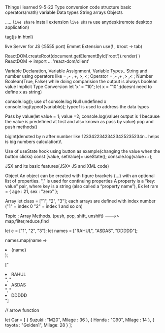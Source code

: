 

Things i learned 9-5-22
Type conversion
code structure
basic operators(math)
variable
Data types
String 
arrays
Objects

.....
`live share` install extension
`live share` use
anydesk(remote desktop application)
<script src = ".\scripts\index.js " ></script> tag(js in html)
live Server for JS (:5555 port)
Emmet Extension use(! ,   #root -> tab)


ReactDOM.createRoot(document.getElementById('root')).render(
    <App />
) 
ReactDOM => import ... 'react-dom/client'

Variable Declaration, Variable Assignment, Variable Types..
String and number using operators like = ,- , +, >, <;
   Operator = ,- ,+ ,> ,< ;
Number
Boolean(True, False) while doing comparision the output is always boolean value
Implicit Type Conversion
let 'x' = "10";
let x = "10";(doesnt need to define x as string)

console.log(); use of console.log
Null 
undefined x 
console.log(typeof(variable)); typeof is used to address the data types

Pass by value(let value = 1; value =2; console.log(value) output is 1 because the value is predefined at first and also known as pass by value)
pop and push methods()

bigInt(denoted by n after number like 12334223423423425235234n.. helps is big numbers calculation)\

Use of useState hook using button as example(changing the value when the button clicks)
const [value, setValue]= useState();
console.log(value++);

JSX and its basic features(JSX= JS and XML code)





Object
An object can be created with figure brackets {…} with an optional list of properties. "," is used for continuing properties
A property is a “key: value” pair, where key is a string (also called a “property name”),
Ex
let ram = {
age : 21,
sex : "zero"
};

Array
let class = ["1", "2", "3"];
each arrays are defined with index number ("1" = index 0 "2" = index 1 and so on)

Topic : Array Methods. (push, pop, shift, unshift) --->> map,filter,reduce,find
 
let c = ["1", "2", "3"];
let names = ["RAHUL", "ASDAS", "DDDDD"];

names.map(name => <li>{name}</li>);

["<li>RAHUL</li>", "<li>ASDAS</li>", "<li>DDDDD</li>"]



// arrow function







let Car = [
    { Suzuki : "M20", Milage : 36 },
    { Honda : "C90", Milage : 14 },
    { toyota : "Golden1", Milage: 28 }
];
 








